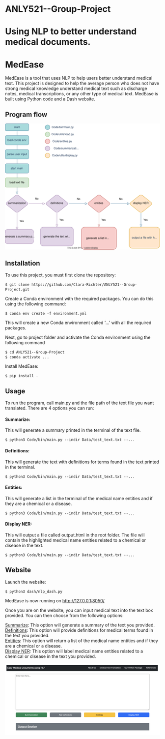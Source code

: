 # ANLY521--Group-Project
Using NLP to better understand medical documents.
=======
# MedEase
MedEase is a tool that uses NLP to help users better understand medical text. This project is designed to help the average person who does not have strong medical knowledge understand medical text such as discharge notes, medical transcriptions, or any other type of medical text. MedEase is built using Python code and a Dash website.

## Program flow

![](flowchart521.svg)

## Installation
To use this project, you must first clone the repository:
```
$ git clone https://github.com/Clara-Richter/ANLY521--Group-Project.git
```

Create a Conda environment with the required packages. You can do this using the following command:
```
$ conda env create -f environment.yml
```

This will create a new Conda environment called '...' with all the required packages.

Next, go to project folder and activate the Conda environment using the following command
```
$ cd ANLY521--Group-Project
$ conda activate ...
```

Install MedEase:
```
$ pip install .
```

## Usage
To run the program, call main.py and the file path of the text file you want translated. There are 4 options you can run:

#### Summarize:
This will generate a summary printed in the terminal of the text file.
```
$ python3 Code/bin/main.py --indir Data/test_text.txt --...
```

#### Definitions:
This will generate the text with definitions for terms found in the text printed in the terminal.
```
$ python3 Code/bin/main.py --indir Data/test_text.txt --...
```

#### Entities:
This will generate a list in the terminal of the medical name entities and if they are a chemical or a disease.
```
$ python3 Code/bin/main.py --indir Data/test_text.txt --...
```

#### Display NER:
This will output a file called output.html in the root folder. The file will contain the highlighted medical name entities related to a chemical or disease in the text.
```
$ python3 Code/bin/main.py --indir Data/test_text.txt --...
```

## Website
Launch the website:
```
$ python3 dash/nlp_dash.py
```
MedEase is now running on http://127.0.0.1:8050/

Once you are on the website, you can input medical text into the text box provided. You can then choose from the following options:

<ins>Summarize</ins>: This option will generate a summary of the text you provided.   
<ins>Definitions</ins>: This option will provide definitions for medical terms found in the text you provided.  
<ins>Entities</ins>: This option will return a list of the medical name entities and if they are a chemical or a disease.  
<ins>Display NER</ins>: This option will label medical name entities related to a chemical or disease in the text you provided.   

![](./dash/img/website.png)

